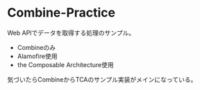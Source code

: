 # Combine-Practice

Web APIでデータを取得する処理のサンプル。
 - Combineのみ
 - Alamofire使用
 - the Composable Architecture使用

気づいたらCombineからTCAのサンプル実装がメインになっている。
